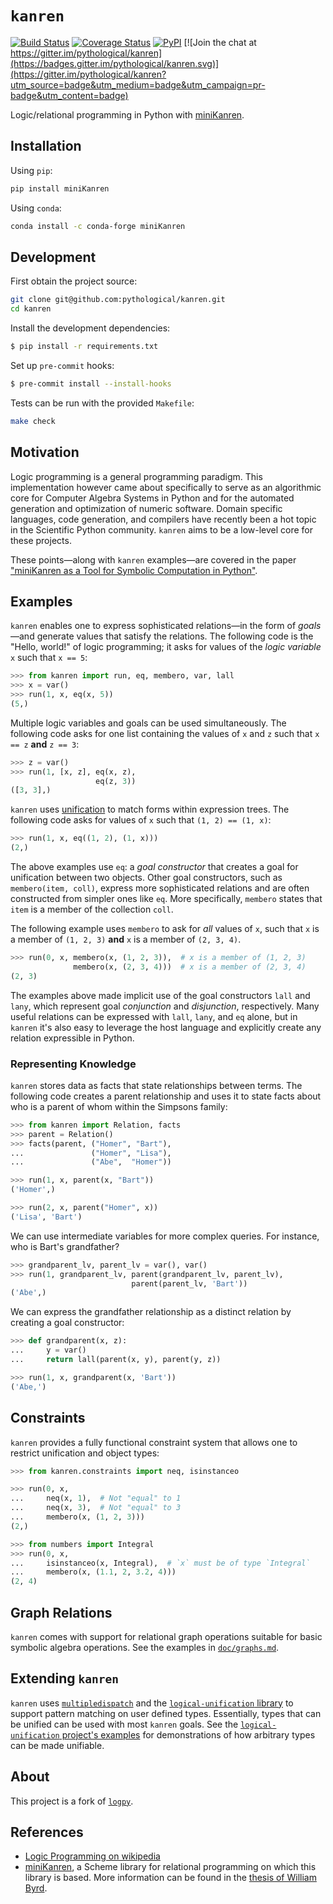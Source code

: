 # `kanren`

[![Build Status](https://travis-ci.org/pythological/kanren.svg?branch=main)](https://travis-ci.org/pythological/kanren) [![Coverage Status](https://coveralls.io/repos/github/pythological/kanren/badge.svg?branch=main)](https://coveralls.io/github/pythological/kanren?branch=main) [![PyPI](https://img.shields.io/pypi/v/miniKanren)](https://pypi.org/project/miniKanren/) [![Join the chat at https://gitter.im/pythological/kanren](https://badges.gitter.im/pythological/kanren.svg)](https://gitter.im/pythological/kanren?utm_source=badge&utm_medium=badge&utm_campaign=pr-badge&utm_content=badge)

Logic/relational programming in Python with [miniKanren](http://minikanren.org/).

## Installation

Using `pip`:
```bash
pip install miniKanren
```

Using `conda`:
```bash
conda install -c conda-forge miniKanren
```

## Development

First obtain the project source:
```bash
git clone git@github.com:pythological/kanren.git
cd kanren
```

Install the development dependencies:

```bash
$ pip install -r requirements.txt
```

Set up `pre-commit` hooks:

```bash
$ pre-commit install --install-hooks
```

Tests can be run with the provided `Makefile`:
```bash
make check
```

## Motivation

Logic programming is a general programming paradigm.  This implementation however came about specifically to serve as an algorithmic core for Computer Algebra Systems in Python and for the automated generation and optimization of numeric software.  Domain specific languages, code generation, and compilers have recently been a hot topic in the Scientific Python community.  `kanren` aims to be a low-level core for these projects.

These points&mdash;along with `kanren` examples&mdash;are covered in the paper ["miniKanren as a Tool for Symbolic Computation in Python"](https://arxiv.org/abs/2005.11644).

## Examples

`kanren` enables one to express sophisticated relations&mdash;in the form of *goals*&mdash;and generate values that satisfy the relations.  The following code is the "Hello, world!" of logic programming; it asks for values of the *logic variable* `x` such that `x == 5`:

```python
>>> from kanren import run, eq, membero, var, lall
>>> x = var()
>>> run(1, x, eq(x, 5))
(5,)
```

Multiple logic variables and goals can be used simultaneously.  The following code asks for one list containing the values of `x` and `z` such that `x == z` **and** `z == 3`:

```python
>>> z = var()
>>> run(1, [x, z], eq(x, z),
                   eq(z, 3))
([3, 3],)
```

`kanren` uses [unification](http://en.wikipedia.org/wiki/Unification_%28computer_science%29) to match forms within expression trees.  The following code asks for values of `x` such that `(1, 2) == (1, x)`:

```python
>>> run(1, x, eq((1, 2), (1, x)))
(2,)
```

The above examples use `eq`: a *goal constructor* that creates a goal for unification between two objects.  Other goal constructors, such as `membero(item, coll)`, express more sophisticated relations and are often constructed from simpler ones like `eq`.  More specifically, `membero` states that `item` is a member of the collection `coll`.

The following example uses `membero` to ask for *all* values of `x`, such that `x` is a member of `(1, 2, 3)` **and** `x` is a member of `(2, 3, 4)`.

```python
>>> run(0, x, membero(x, (1, 2, 3)),  # x is a member of (1, 2, 3)
              membero(x, (2, 3, 4)))  # x is a member of (2, 3, 4)
(2, 3)
```

The examples above made implicit use of the goal constructors `lall` and `lany`, which represent goal *conjunction* and *disjunction*, respectively.  Many useful relations can be expressed with `lall`, `lany`, and `eq` alone, but in `kanren` it's also easy to leverage the host language and explicitly create any relation expressible in Python.

### Representing Knowledge

`kanren` stores data as facts that state relationships between terms.  The following code creates a parent relationship and uses it to state facts about who is a parent of whom within the Simpsons family:

```python
>>> from kanren import Relation, facts
>>> parent = Relation()
>>> facts(parent, ("Homer", "Bart"),
...               ("Homer", "Lisa"),
...               ("Abe",  "Homer"))

>>> run(1, x, parent(x, "Bart"))
('Homer',)

>>> run(2, x, parent("Homer", x))
('Lisa', 'Bart')
```

We can use intermediate variables for more complex queries.  For instance, who is Bart's grandfather?

```python
>>> grandparent_lv, parent_lv = var(), var()
>>> run(1, grandparent_lv, parent(grandparent_lv, parent_lv),
                           parent(parent_lv, 'Bart'))
('Abe',)
```

We can express the grandfather relationship as a distinct relation by creating a goal constructor:
```python
>>> def grandparent(x, z):
...     y = var()
...     return lall(parent(x, y), parent(y, z))

>>> run(1, x, grandparent(x, 'Bart'))
('Abe,')
```

## Constraints

`kanren` provides a fully functional constraint system that allows one to restrict unification and object types:

```python
>>> from kanren.constraints import neq, isinstanceo

>>> run(0, x,
...     neq(x, 1),  # Not "equal" to 1
...     neq(x, 3),  # Not "equal" to 3
...     membero(x, (1, 2, 3)))
(2,)

>>> from numbers import Integral
>>> run(0, x,
...     isinstanceo(x, Integral),  # `x` must be of type `Integral`
...     membero(x, (1.1, 2, 3.2, 4)))
(2, 4)
```

## Graph Relations

`kanren` comes with support for relational graph operations suitable for basic symbolic algebra operations.  See the examples in [`doc/graphs.md`](doc/graphs.md).

## Extending `kanren`

`kanren` uses [`multipledispatch`](http://github.com/mrocklin/multipledispatch/) and the [`logical-unification` library](https://github.com/pythological/unification) to support pattern matching on user defined types.  Essentially, types that can be unified can be used with most `kanren` goals.  See the [`logical-unification` project's examples](https://github.com/pythological/unification#examples) for demonstrations of how arbitrary types can be made unifiable.

## About

This project is a fork of [`logpy`](https://github.com/logpy/logpy).

## References

* [Logic Programming on wikipedia](http://en.wikipedia.org/wiki/Logic_programming)
* [miniKanren](http://minikanren.org/), a Scheme library for relational programming on which this library is based.  More information can be found in the
[thesis of William
Byrd](https://scholarworks.iu.edu/dspace/bitstream/handle/2022/8777/Byrd_indiana_0093A_10344.pdf).
